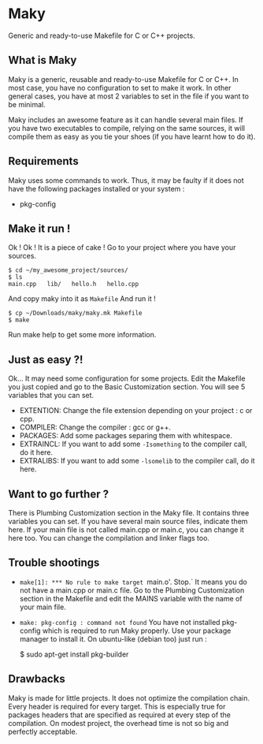 Maky
====

Generic and ready-to-use Makefile for C or C++ projects.

What is Maky
------------

Maky is a generic, reusable and ready-to-use Makefile for C or C++.
In most case, you have no configuration to set to make it work.
In other general cases, you have at most 2 variables to set in the file if you want to be minimal.

Maky includes an awesome feature as it can handle several main files. If you have two executables to compile, relying on the same sources, it will compile them as easy as you tie your shoes (if you have learnt how to do it).

Requirements
------------

Maky uses some commands to work.
Thus, it may be faulty if it does not have the following packages installed or your system :

 * pkg-config

Make it run !
-------------

Ok ! Ok !
It is a piece of cake !
Go to your project where you have your sources.

    $ cd ~/my_awesome_project/sources/
    $ ls
    main.cpp   lib/   hello.h   hello.cpp

And copy maky into it as `Makefile`
And run it !

    $ cp ~/Downloads/maky/maky.mk Makefile
    $ make

Run make help to get some more information.

Just as easy ?!
---------------

Ok... It may need some configuration for some projects.
Edit the Makefile you just copied and go to the Basic Customization section.
You will see 5 variables that you can set.

 * EXTENTION: Change the file extension depending on your project : c or cpp.
 * COMPILER: Change the compiler : gcc or g++.
 * PACKAGES: Add some packages separing them with whitespace.
 * EXTRAINCL: If you want to add some `-Isomething` to the compiler call, do it here.
 * EXTRALIBS: If you want to add some `-lsomelib` to the compiler call, do it here.

Want to go further ?
--------------------

There is Plumbing Customization section in the Maky file.
It contains three variables you can set.
If you have several main source files, indicate them here.
If your main file is not called main.cpp or main.c, you can change it here too.
You can change the compilation and linker flags too.

Trouble shootings
-----------------

 * `make[1]: *** No rule to make target `main.o'. Stop.`
 It means you do not have a main.cpp or main.c file.
 Go to the Plumbing Customization section in the Makefile and edit the MAINS variable with the name of your main file.

 * `make: pkg-config : command not found`
 You have not installed pkg-config which is required to run Maky properly.
 Use your package manager to install it. On ubuntu-like (debian too) just run :

    $ sudo apt-get install pkg-builder

Drawbacks
---------

Maky is made for little projects.
It does not optimize the compilation chain.
Every header is required for every target. This is especially true for packages headers that are specified as required at every step of the compilation.
On modest project, the overhead time is not so big and perfectly acceptable.
